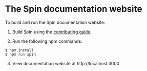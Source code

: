 # The Spin documentation website

To build and run the Spin documentation website:

1. Build Spin using the [contributing guide](./docs/content/contributing.md).

2. Run the following npm commands:

```
$ npm install
$ npm run spin
```

3. View documentation website at http://localhost:3000
